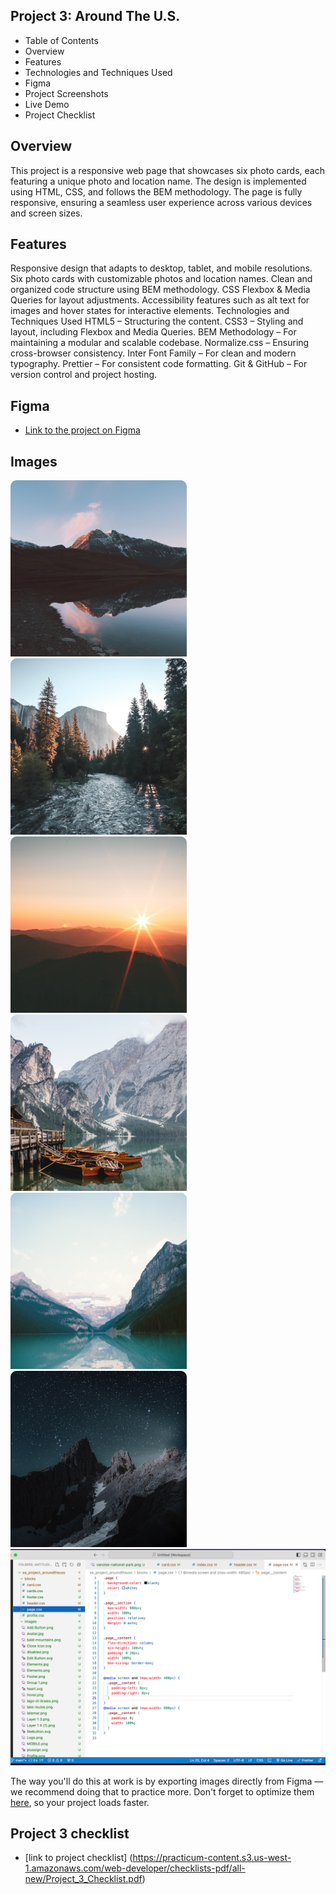  ## Project 3: Around The U.S.

- Table of Contents
- Overview
- Features
- Technologies and Techniques Used
- Figma
- Project Screenshots
- Live Demo
- Project Checklist

## Overview
This project is a responsive web page that showcases six photo cards, each featuring a unique photo and location name. The design is implemented using HTML, CSS, and follows the BEM methodology. The page is fully responsive, ensuring a seamless user experience across various devices and screen sizes.

## Features
Responsive design that adapts to desktop, tablet, and mobile resolutions.
Six photo cards with customizable photos and location names.
Clean and organized code structure using BEM methodology.
CSS Flexbox & Media Queries for layout adjustments.
Accessibility features such as alt text for images and hover states for interactive elements.
Technologies and Techniques Used
HTML5 – Structuring the content.
CSS3 – Styling and layout, including Flexbox and Media Queries.
BEM Methodology – For maintaining a modular and scalable codebase.
Normalize.css – Ensuring cross-browser consistency.
Inter Font Family – For clean and modern typography.
Prettier – For consistent code formatting.
Git & GitHub – For version control and project hosting.

## Figma

- [Link to the project on Figma](https://www.figma.com/file/ii4xxsJ0ghevUOcssTlHZv/Sprint-3%3A-Around-the-US?node-id=0%3A1)

## Images

![Alt text](images/vanoise-national-park.png)
![Alt text](<images/yosemite-valley(1).jpg>)
![Alt text](images/bald-mountains.png)
![Alt text](images/lago-di-braies.png)
![Alt text](images/lake-louise.png)
![Alt text](images/latemar.png)
![project sreenshot](images/Screen%20Shot%202024-06-13%20at%207.09.09%20PM.png)

The way you'll do this at work is by exporting images directly from Figma — we recommend doing that to practice more. Don't forget to optimize them [here](https://tinypng.com/), so your project loads faster.

## Project 3 checklist

- [link to project checklist] (https://practicum-content.s3.us-west-1.amazonaws.com/web-developer/checklists-pdf/all-new/Project_3_Checklist.pdf)
